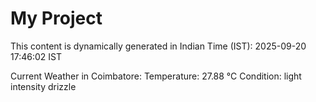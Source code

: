 # My Project

This content is dynamically generated in Indian Time (IST): 2025-09-20 17:46:02 IST


Current Weather in Coimbatore:
Temperature: 27.88 °C
Condition: light intensity drizzle
